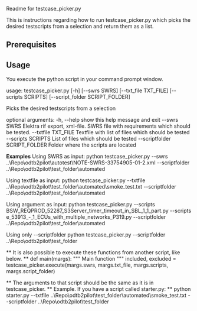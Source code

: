 Readme for testcase_picker.py

This is instructions regarding how to run testcase_picker.py which picks
the desired testscripts from a selection and return them as a list.



Prerequisites
-------------


Usage
-----
You execute the python script in your command prompt window.

usage: testcase_picker.py [-h] [--swrs SWRS] [--txt_file TXT_FILE] [--scripts SCRIPTS] [--script_folder SCRIPT_FOLDER]

Picks the desired testscripts from a selection

optional arguments:
  -h, --help            			show this help message and exit
  --swrs SWRS           			Elektra rif export, xml-file. SWRS file with requirements which should be tested.
  --txtfile TXT_FILE	   			Textfile with list of files which should be tested
  --scripts SCRIPTS     			List of files which should be tested
  --scriptfolder SCRIPT_FOLDER		Folder where the scripts are located

**Examples**
Using SWRS as input:
python testcase_picker.py --swrs ..\Repo\odtb2pilot\autotest\NOTE-SWRS-33754905-01-2.xml
						  --scriptfolder ..\Repo\odtb2pilot\test_folder\automated

Using textfile as input:
python testcase_picker.py --txtfile ..\Repo\odtb2pilot\test_folder\automated\smoke_test.txt
						  --scriptfolder ..\Repo\odtb2pilot\test_folder\automated

Using argument as input:
python testcase_picker.py --scripts BSW_REQPROD_52287_S3Server_timer_timeout_in_SBL_1_1_part.py
						  --scripts e_53913_-_1_ECUs_with_multiple_networks_P319.py
						  --scriptfolder ..\Repo\odtb2pilot\test_folder\automated

Using only --scriptfolder
python testcase_picker.py --scriptfolder ..\Repo\odtb2pilot\test_folder


** It is also possible to execute these functions from another script, like below. **
def main(margs):
    """ Main function """
    included, excluded = testcase_picker.execute(margs.swrs, margs.txt_file, margs.scripts, margs.script_folder)

** The arguments to that script should be the same as it is in testcase_picker. **
Example. If you have a script called starter.py: **
python starter.py --txtfile ..\Repo\odtb2pilot\test_folder\automated\smoke_test.txt
                  --scriptfolder ..\Repo\odtb2pilot\test_folder

